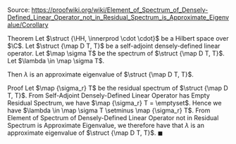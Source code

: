 # 

Source: https://proofwiki.org/wiki/Element_of_Spectrum_of_Densely-Defined_Linear_Operator_not_in_Residual_Spectrum_is_Approximate_Eigenvalue/Corollary

Theorem
Let $\struct {\HH, \innerprod \cdot \cdot}$ be a Hilbert space over $\C$. 
Let $\struct {\map D T, T}$ be a self-adjoint densely-defined linear operator.
Let $\map \sigma T$ be the spectrum of $\struct {\map D T, T}$.
Let $\lambda \in \map \sigma T$. 

Then $\lambda$ is an approximate eigenvalue of $\struct {\map D T, T}$.


Proof
Let $\map {\sigma_r} T$ be the residual spectrum of $\struct {\map D T, T}$.
From Self-Adjoint Densely-Defined Linear Operator has Empty Residual Spectrum, we have $\map {\sigma_r} T = \emptyset$. 
Hence we have $\lambda \in \map \sigma T \setminus \map {\sigma_r} T$.
From Element of Spectrum of Densely-Defined Linear Operator not in Residual Spectrum is Approximate Eigenvalue, we therefore have that $\lambda$ is an approximate eigenvalue of $\struct {\map D T, T}$.
$\blacksquare$





